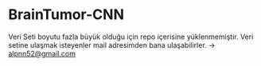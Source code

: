 # BrainTumor-CNN

Veri Seti boyutu fazla büyük olduğu için repo içerisine yüklenmemiştir. Veri setine ulaşmak isteyenler mail adresimden bana ulaşabilirler. -> alpnn52@gmail.com
